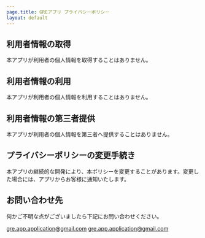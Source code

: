 ```yaml
---
page.title: GREアプリ プライバシーポリシー
layout: default
---
```



## 利用者情報の取得

本アプリが利用者の個人情報を取得することはありません。


## 利用者情報の利用

本アプリが利用者の個人情報を利用することはありません。


## 利用者情報の第三者提供

本アプリが利用者の個人情報を第三者へ提供することはありません。


## プライバシーポリシーの変更手続き

本アプリの継続的な開発により、本ポリシーを変更することがあります。変更した場合には、アプリからお客様に通知いたします。


## お問い合わせ先
何かご不明な点がございましたら下記にお問い合わせください。

gre.app.application@gmail.com
[gre.app.application@gmail.com](mailto:gre.app.application@gmail.com)
